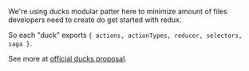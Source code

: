 We're using ducks modular patter here to minimize amount of files developers
need to create do get started with redux.

So each "duck" exports `{ actions, actionTypes, reducer, selectors, saga }`.

See more at [official ducks proposal](https://github.com/erikras/ducks-modular-redux).
